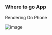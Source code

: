 ### Where to go App

Rendering On Phone

![image](https://github.com/ZehuaWang/Vue.js-tour-guide-mobile-application/blob/master/pic/firstpage.gif)
